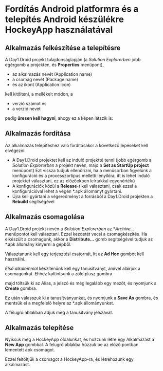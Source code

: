 # Fordítás Android platformra és a telepítés Android készülékre HockeyApp használatával

## Alkalmazás felkészítése a telepítésre

A Day1.Droid projekt tulajdonságlapján (a *Solution Explorerben* jobb egérgomb a projekten, és **Properties** menüpont), 
- az alkalmazás nevét (Application name)
- a csomag nevét (Package name)
- és az ikont (Application Icon) 
 
 kell kitölteni, a mellékelt módon, a 
- verzió számot és 
- a verzió nevet 
  
pedig **üresen kell hagyni**, ahogy ez a képen látszik is:
 
 
 
 
 ## Alkalmazás fordítása
 
 Az alkalmazás telepítéshez való fordításakor a következő lépéseket kell elvégezni
 
- A Day1.Droid projektet kell az induló projektté tenni (jobb egérgomb a *Solution Explorerben* a projekt nevén, majd a **Set as StartUp project** menüpont) Ezt vissza tudjuk ellenőrizni, ha a menüsorban figyelünk a konfiguráció és a processzortípus melletti lenyílóra, itt is lehet induló projektet választani, ez az előzőekben leírtakkal egyenértékű
- A konfigurációk közül a **Release**-t kell választani, csak ezzel a konfigurációval lehet a végén *.apk állományt gyártani.
- Újra kell gyártani a végeredményt a forrásból a Day1.Droid projekten a **Rebuild** segítségével
  
## Alkalmazás csomagolása
A Day1.Droid projekt nevén a *Solution Explorerben* az **Archive...* menüpontot kell választani. Ezzel kezdetét vecsi a csomagkészítés. Ha elkészült a csomagunk, akkor a **Distribute...** gomb segítségével tudjuk az *.apk állomány kinyerni a gépből.

Választanunk kell egy terjesztési csatornát, itt az **Ad Hoc** gombot kell használni.

*Első alkalommal* készítenünk kell egy tanusítványt, amivel aláírjuk a csomagunkat. Ehhez kattintsunk a zöld plusz gombra

majd töltsük ki az Alias, a jelszó és még legalább egy mezőt, és nyomjunk a **Create** gombra.

Ez után válasszuk ki a tanusítványunkat, és nyomjunk a **Save As** gombra, és mentsük el a megfelelő helyre az *.apk állományunkat. 

A felugró ablakban adjuk meg a tanusítvány jelszavát.

## Alkalmazás telepítése
Nyissuk meg a HockeyApp oldalunkat, és hozzunk létre egy Alkalmazást a **New App** gombbal. A felugró ablakba húzzuk be az előző pontban lementett apk csomagot.

Ezzel feltöltjük a csomagot a HockeyApp-ra, és létrehozunk egy alkalmazást.
